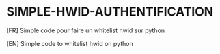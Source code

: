 # SIMPLE-HWID-AUTHENTIFICATION

[FR] Simple code pour faire un whitelist hwid sur python
<!-- -->
[EN] Simple code to whitelist hwid on python

